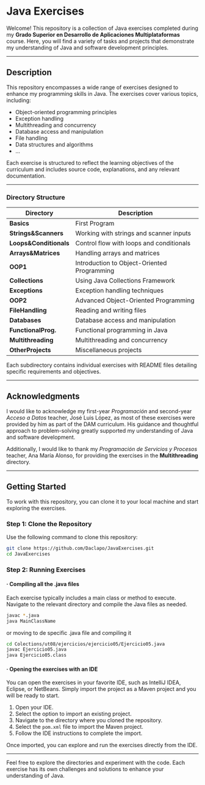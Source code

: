 # Java Exercises

Welcome! This repository is a collection of Java exercises completed during my **Grado Superior en Desarrollo de Aplicaciones Multiplataformas** course. Here, you will find a variety of tasks and projects that demonstrate my understanding of Java and software development principles.

---

## Description

This repository encompasses a wide range of exercises designed to enhance my programming skills in Java. The exercises cover various topics, including:

- Object-oriented programming principles
- Exception handling
- Multithreading and concurrency
- Database access and manipulation
- File handling
- Data structures and algorithms
- ...

Each exercise is structured to reflect the learning objectives of the curriculum and includes source code, explanations, and any relevant documentation.

---

### Directory Structure

| **Directory**          | **Description**                          |
|------------------------|------------------------------------------|
| **Basics**             | First Program                            |
| **Strings&Scanners**   | Working with strings and scanner inputs  |
| **Loops&Conditionals** | Control flow with loops and conditionals |
| **Arrays&Matrices**    | Handling arrays and matrices             |
| **OOP1**               | Introduction to Object-Oriented Programming |
| **Collections**        | Using Java Collections Framework         |
| **Exceptions**         | Exception handling techniques            |
| **OOP2**               | Advanced Object-Oriented Programming     |
| **FileHandling**       | Reading and writing files                |
| **Databases**          | Database access and manipulation         |
| **FunctionalProg.**    | Functional programming in Java           |
| **Multithreading**     | Multithreading and concurrency           |
| **OtherProjects**      | Miscellaneous projects                   |


Each subdirectory contains individual exercises with README files detailing specific requirements and objectives.

---

## Acknowledgments

I would like to acknowledge my first-year *Programación* and second-year *Acceso a Datos* teacher, José Luis López, as most of these exercises were provided by him as part of the DAM curriculum. His guidance and thoughtful approach to problem-solving greatly supported my understanding of Java and software development.

Additionally, I would like to thank my *Programación de Servicios y Procesos* teacher, Ana María Alonso, for providing the exercises in the **Multithreading** directory.

---

## Getting Started

To work with this repository, you can clone it to your local machine and start exploring the exercises.

### Step 1: Clone the Repository

Use the following command to clone this repository:

```bash
git clone https://github.com/Daclapo/JavaExercises.git
cd JavaExercises
```

### Step 2: Running Exercises
#### · Compiling all the .java files
Each exercise typically includes a main class or method to execute. Navigate to the relevant directory and compile the Java files as needed.

```bash
javac *.java
java MainClassName
```
or moving to de specific .java file and compiling it
```bash
cd Colections/ut08/ejercicios/ejercicio05/Ejercicio05.java
javac Ejercicio05.java
java Ejercicio05.class
```

#### · Opening the exercises with an IDE

You can open the exercises in your favorite IDE, such as IntelliJ IDEA, Eclipse, or NetBeans. Simply import the project as a Maven project and you will be ready to start.

1. Open your IDE.
2. Select the option to import an existing project.
3. Navigate to the directory where you cloned the repository.
4. Select the `pom.xml` file to import the Maven project.
5. Follow the IDE instructions to complete the import.

Once imported, you can explore and run the exercises directly from the IDE.

---





Feel free to explore the directories and experiment with the code. Each exercise has its own challenges and solutions to enhance your understanding of Java.



